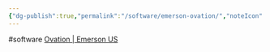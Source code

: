```yaml
---
{"dg-publish":true,"permalink":"/software/emerson-ovation/","noteIcon":"","created":"2025-05-20T10:31:25.707-05:00"}
---
```


#software
[Ovation | Emerson US](https://www.emerson.com/en-us/automation/ovation)